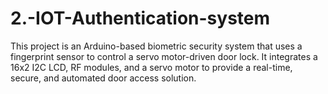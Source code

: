 # 2.-IOT-Authentication-system
This project is an Arduino-based biometric security system that uses a fingerprint sensor to control a servo motor-driven door lock. It integrates a 16x2 I2C LCD, RF modules, and a servo motor to provide a real-time, secure, and automated door access solution.


  
